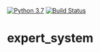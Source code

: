 [![Python 3.7](https://img.shields.io/badge/python-3.7-blue.svg)](https://www.python.org/downloads/release/python-360/)
[![Build Status](https://travis-ci.com/blopax/expert_system.svg?branch=master)](https://travis-ci.com/blopax/expert_system)

# expert_system
